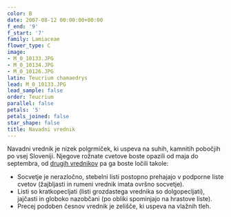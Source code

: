 ```yaml
---
color: B
date: 2007-08-12 00:00:00+00:00
f_end: '9'
f_start: '7'
family: Lamiaceae
flower_type: C
image:
- M_0_10133.JPG
- M_0_10134.JPG
- M_0_10126.JPG
latin: Teucrium chamaedrys
lead: M_0_10133.JPG
lead_sample: false
order: Teucrium
parallel: false
petals: '5'
petals_joined: false
star_shape: false
title: Navadni vrednik
---
```

Navadni vrednik je nizek polgrmiček, ki uspeva na suhih, kamnitih pobočjih po vsej Sloveniji. Njegove rožnate cvetove boste opazili od maja do septembra, od [drugih vrednikov](../genus/teucrium/) pa ga boste ločili takole:

-   Socvetje je nerazločno, stebelni listi postopno prehajajo v podporne liste cvetov (žajbljasti in rumeni vrednik imata ovršno socvetje).
-   Listi so kratkopecljati (listi grozdastega vrednika so dolgopecljati), jajčasti in globoko nazobčani (po obliki spominjajo na hrastove liste).
-   Precej podoben česnov vrednik je zelišče, ki uspeva na vlažnih tleh.
